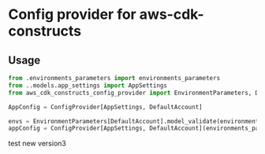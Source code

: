 # Config provider for aws-cdk-constructs

## Usage

```python
from .environments_parameters import environments_parameters
from ..models.app_settings import AppSettings
from aws_cdk_constructs_config_provider import EnvironmentParameters, DefaultAccount, ConfigProvider

AppConfig = ConfigProvider[AppSettings, DefaultAccount]

envs = EnvironmentParameters[DefaultAccount].model_validate(environments_parameters)
appConfig = ConfigProvider[AppSettings, DefaultAccount](environments_parameters=envs, settings=AppSettings, relative_path='.')
```


test new version3